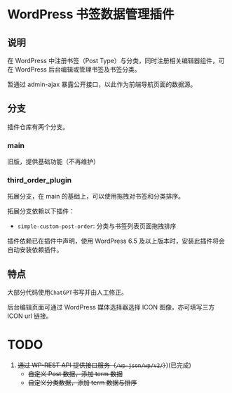 # WordPress 书签数据管理插件

## 说明

在 WordPress 中注册书签（Post Type）与分类，同时注册相关编辑器组件，可在 WordPress 后台编辑或管理书签及书签分类。

暂通过 admin-ajax 暴露公开接口，以此作为前端导航页面的数据源。

## 分支

插件仓库有两个分支。

### main 

旧版，提供基础功能（不再维护）

### third_order_plugin

拓展分支，在 main 的基础上，可以使用拖拽对书签和分类排序。

拓展分支依赖以下插件：

- `simple-custom-post-order`: 分类与书签列表页面拖拽排序

插件依赖已在插件中声明，使用 WordPress 6.5 及以上版本时，安装此插件将会自动安装依赖插件。

## 特点

大部分代码使用`ChatGPT`书写并由人工修正。

后台编辑页面可通过 WordPress 媒体选择器选择 ICON 图像，亦可填写三方 ICON url 链接。

# TODO

1. ~~通过 WP-REST API 提供接口服务（`/wp-json/wp/v2/`）~~)(已完成)
    - ~~自定义 Post 数据，添加 term 数据~~
    - ~~自定义分类数据，添加 term 数据与排序~~
